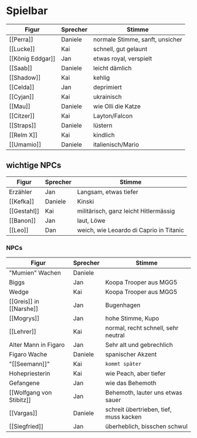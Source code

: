 # Spielbar
Figur|Sprecher|Stimme
-|-|-
[[Perra]]|Daniele|normale Stimme, sanft, unsicher
[[Lucke]]|Kai|schnell, gut gelaunt
[[König Eddgar]]|Jan|etwas royal, verspielt
[[Saab]]|Daniele|leicht dämlich
[[Shadow]]|Kai|kehlig
[[Celda]]|Jan|deprimiert
[[Cyjan]]|Kai|ukrainisch
[[Mau]]|Daniele|wie Olli die Katze
[[Citzer]]|Kai|Layton/Falcon
[[Straps]]|Daniele|lüstern
[[Relm X]]|Kai|kindlich
[[Umamio]]|Daniele|italienisch/Mario



## wichtige NPCs
Figur|Sprecher|Stimme
-|-|-
Erzähler|Jan|Langsam, etwas tiefer
[[Kefka]]|Daniele|Kinski
[[Gestahl]]|Kai|militärisch, ganz leicht Hitlermässig
[[Banon]]|Jan|laut, Löwe
[[Leo]]|Dan|weich, wie Leoardo di Caprio in Titanic

### NPCs

Figur|Sprecher|Stimme
-|-|-
"Mumien" Wachen|Daniele
Biggs|Jan|Koopa Trooper aus MGG5
Wedge|Kai|Koopa Trooper aus MGG5
[[Greis]] in [[Narshe]]|Jan|Bugenhagen
[[Mogrys]]|Jan|hohe Stimme, Kupo
[[Lehrer]]|Kai|normal, recht schnell, sehr neutral
Alter Mann in Figaro|Jan|Sehr alt und gebrechlich
Figaro Wache|Daniele|spanischer Akzent
"[[Seemann]]"|Kai|`kommt später`
Hohepriesterin|Kai|wie Peach, aber tiefer
Gefangene|Jan|wie das Behemoth
[[Wolfgang von Stibitz]]|Jan|Behemoth, lauter uns etwas sauer
[[Vargas]]|Daniele|schreit übertrieben, tief, muss kacken
[[Siegfried]]|Jan|überheblich, bisschen schwul
